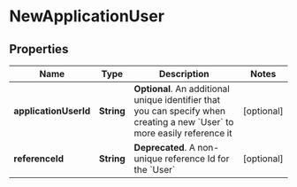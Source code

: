 
# NewApplicationUser

## Properties
Name | Type | Description | Notes
------------ | ------------- | ------------- | -------------
**applicationUserId** | **String** | __Optional__. An additional unique identifier that you can specify when creating a new &#x60;User&#x60; to more easily reference it |  [optional]
**referenceId** | **String** | __Deprecated__. A non-unique reference Id for the &#x60;User&#x60; |  [optional]



